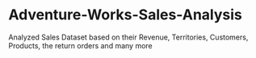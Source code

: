 # Adventure-Works-Sales-Analysis
Analyzed Sales Dataset based on their Revenue, Territories, Customers, Products, the return orders and many more
